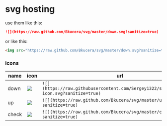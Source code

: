 # svg hosting

use them like this:

```markdown
![](https://raw.github.com/Bkucera/svg/master/down.svg?sanitize=true)
```

or like this:

```markdown
<img src="https://raw.github.com/Bkucera/svg/master/down.svg?sanitize=true"/>
```

### icons
name|icon|url
-|-|-
down | <img src="https://raw.githubusercontent.com/Sergey1322/svgpick/export-icon.svg?sanitize=true"/>|`![](https://raw.githubusercontent.com/Sergey1322/svgpick/export-icon.svg?sanitize=true)`
up|<img src="https://raw.github.com/Bkucera/svg/master/up.svg?sanitize=true"/>|`![](https://raw.github.com/Bkucera/svg/master/up.svg?sanitize=true)`
check|<img src="https://raw.github.com/Bkucera/svg/master/check.svg?sanitize=true"/>|`![](https://raw.github.com/Bkucera/svg/master/check.svg?sanitize=true)`
